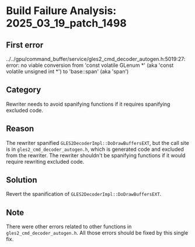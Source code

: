 # Build Failure Analysis: 2025_03_19_patch_1498

## First error

../../gpu/command_buffer/service/gles2_cmd_decoder_autogen.h:5019:27: error: no viable conversion from 'const volatile GLenum *' (aka 'const volatile unsigned int *') to 'base::span<const volatile GLenum>' (aka 'span<const volatile unsigned int>')

## Category
Rewriter needs to avoid spanifying functions if it requires spanifying excluded code.

## Reason
The rewriter spanified `GLES2DecoderImpl::DoDrawBuffersEXT`, but the call site is in `gles2_cmd_decoder_autogen.h`, which is generated code and excluded from the rewriter. The rewriter shouldn't be spanifying functions if it would require rewriting excluded code.

## Solution
Revert the spanification of `GLES2DecoderImpl::DoDrawBuffersEXT`.

## Note
There were other errors related to other functions in `gles2_cmd_decoder_autogen.h`. All those errors should be fixed by this single fix.